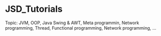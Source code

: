# JSD_Tutorials
Topic: JVM, OOP, Java Swing & AWT, Meta programmin, Network programming, Thread, Functional programming, Network programming, ...

